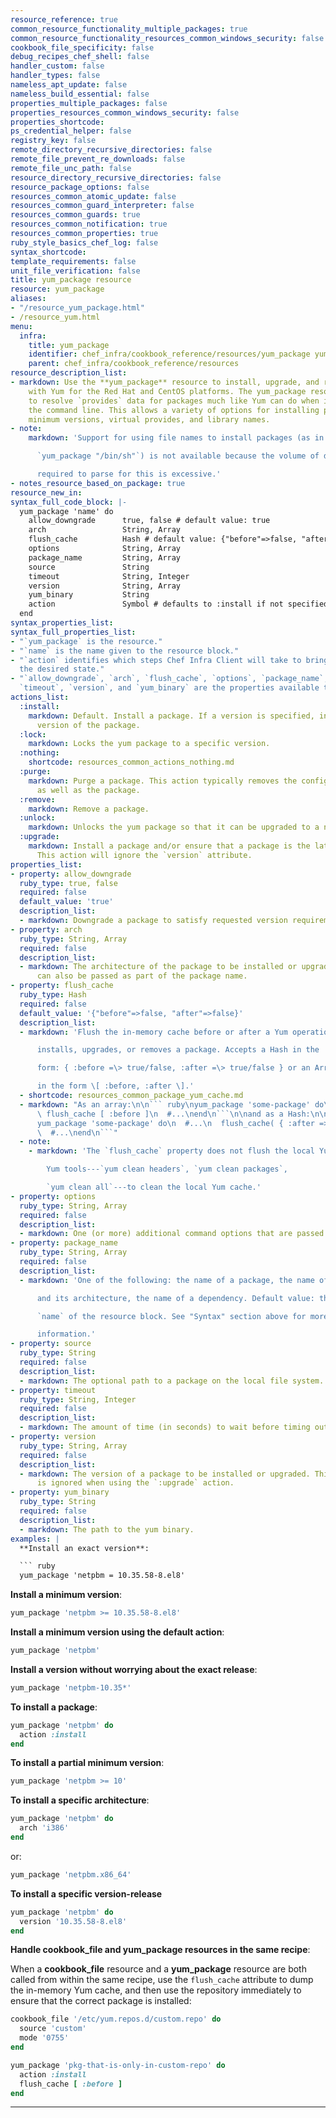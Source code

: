 ```yaml
---
resource_reference: true
common_resource_functionality_multiple_packages: true
common_resource_functionality_resources_common_windows_security: false
cookbook_file_specificity: false
debug_recipes_chef_shell: false
handler_custom: false
handler_types: false
nameless_apt_update: false
nameless_build_essential: false
properties_multiple_packages: false
properties_resources_common_windows_security: false
properties_shortcode: 
ps_credential_helper: false
registry_key: false
remote_directory_recursive_directories: false
remote_file_prevent_re_downloads: false
remote_file_unc_path: false
resource_directory_recursive_directories: false
resource_package_options: false
resources_common_atomic_update: false
resources_common_guard_interpreter: false
resources_common_guards: true
resources_common_notification: true
resources_common_properties: true
ruby_style_basics_chef_log: false
syntax_shortcode: 
template_requirements: false
unit_file_verification: false
title: yum_package resource
resource: yum_package
aliases:
- "/resource_yum_package.html"
- /resource_yum.html
menu:
  infra:
    title: yum_package
    identifier: chef_infra/cookbook_reference/resources/yum_package yum_package
    parent: chef_infra/cookbook_reference/resources
resource_description_list:
- markdown: Use the **yum_package** resource to install, upgrade, and remove packages
    with Yum for the Red Hat and CentOS platforms. The yum_package resource is able
    to resolve `provides` data for packages much like Yum can do when it is run from
    the command line. This allows a variety of options for installing packages, like
    minimum versions, virtual provides, and library names.
- note:
    markdown: 'Support for using file names to install packages (as in

      `yum_package "/bin/sh"`) is not available because the volume of data

      required to parse for this is excessive.'
- notes_resource_based_on_package: true
resource_new_in:
syntax_full_code_block: |-
  yum_package 'name' do
    allow_downgrade      true, false # default value: true
    arch                 String, Array
    flush_cache          Hash # default value: {"before"=>false, "after"=>false}
    options              String, Array
    package_name         String, Array
    source               String
    timeout              String, Integer
    version              String, Array
    yum_binary           String
    action               Symbol # defaults to :install if not specified
  end
syntax_properties_list: 
syntax_full_properties_list:
- "`yum_package` is the resource."
- "`name` is the name given to the resource block."
- "`action` identifies which steps Chef Infra Client will take to bring the node into
  the desired state."
- "`allow_downgrade`, `arch`, `flush_cache`, `options`, `package_name`, `source`,
  `timeout`, `version`, and `yum_binary` are the properties available to this resource."
actions_list:
  :install:
    markdown: Default. Install a package. If a version is specified, install the specified
      version of the package.
  :lock:
    markdown: Locks the yum package to a specific version.
  :nothing:
    shortcode: resources_common_actions_nothing.md
  :purge:
    markdown: Purge a package. This action typically removes the configuration files
      as well as the package.
  :remove:
    markdown: Remove a package.
  :unlock:
    markdown: Unlocks the yum package so that it can be upgraded to a newer version.
  :upgrade:
    markdown: Install a package and/or ensure that a package is the latest version.
      This action will ignore the `version` attribute.
properties_list:
- property: allow_downgrade
  ruby_type: true, false
  required: false
  default_value: 'true'
  description_list:
  - markdown: Downgrade a package to satisfy requested version requirements.
- property: arch
  ruby_type: String, Array
  required: false
  description_list:
  - markdown: The architecture of the package to be installed or upgraded. This value
      can also be passed as part of the package name.
- property: flush_cache
  ruby_type: Hash
  required: false
  default_value: '{"before"=>false, "after"=>false}'
  description_list:
  - markdown: 'Flush the in-memory cache before or after a Yum operation that

      installs, upgrades, or removes a package. Accepts a Hash in the

      form: { :before =\> true/false, :after =\> true/false } or an Array

      in the form \[ :before, :after \].'
  - shortcode: resources_common_package_yum_cache.md
  - markdown: "As an array:\n\n``` ruby\nyum_package 'some-package' do\n  #...\n \
      \ flush_cache [ :before ]\n  #...\nend\n```\n\nand as a Hash:\n\n``` ruby\n\
      yum_package 'some-package' do\n  #...\n  flush_cache( { :after => true } )\n\
      \  #...\nend\n```"
  - note:
    - markdown: 'The `flush_cache` property does not flush the local Yum cache! Use

        Yum tools---`yum clean headers`, `yum clean packages`,

        `yum clean all`---to clean the local Yum cache.'
- property: options
  ruby_type: String, Array
  required: false
  description_list:
  - markdown: One (or more) additional command options that are passed to the command.
- property: package_name
  ruby_type: String, Array
  required: false
  description_list:
  - markdown: 'One of the following: the name of a package, the name of a package

      and its architecture, the name of a dependency. Default value: the

      `name` of the resource block. See "Syntax" section above for more

      information.'
- property: source
  ruby_type: String
  required: false
  description_list:
  - markdown: The optional path to a package on the local file system.
- property: timeout
  ruby_type: String, Integer
  required: false
  description_list:
  - markdown: The amount of time (in seconds) to wait before timing out.
- property: version
  ruby_type: String, Array
  required: false
  description_list:
  - markdown: The version of a package to be installed or upgraded. This property
      is ignored when using the `:upgrade` action.
- property: yum_binary
  ruby_type: String
  required: false
  description_list:
  - markdown: The path to the yum binary.
examples: |
  **Install an exact version**:

  ``` ruby
  yum_package 'netpbm = 10.35.58-8.el8'
  ```

  **Install a minimum version**:

  ``` ruby
  yum_package 'netpbm >= 10.35.58-8.el8'
  ```

  **Install a minimum version using the default action**:

  ``` ruby
  yum_package 'netpbm'
  ```

  **Install a version without worrying about the exact release**:

  ``` ruby
  yum_package 'netpbm-10.35*'
  ```


  **To install a package**:

  ``` ruby
  yum_package 'netpbm' do
    action :install
  end
  ```

  **To install a partial minimum version**:

  ``` ruby
  yum_package 'netpbm >= 10'
  ```

  **To install a specific architecture**:

  ``` ruby
  yum_package 'netpbm' do
    arch 'i386'
  end
  ```

  or:

  ``` ruby
  yum_package 'netpbm.x86_64'
  ```

  **To install a specific version-release**

  ``` ruby
  yum_package 'netpbm' do
    version '10.35.58-8.el8'
  end
  ```

  **Handle cookbook_file and yum_package resources in the same recipe**:

  When a **cookbook_file** resource and a **yum_package** resource are
  both called from within the same recipe, use the `flush_cache` attribute
  to dump the in-memory Yum cache, and then use the repository immediately
  to ensure that the correct package is installed:

  ``` ruby
  cookbook_file '/etc/yum.repos.d/custom.repo' do
    source 'custom'
    mode '0755'
  end

  yum_package 'pkg-that-is-only-in-custom-repo' do
    action :install
    flush_cache [ :before ]
  end
  ```
---
```

